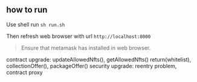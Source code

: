 ## how to run

Use shell run `sh run.sh`

Then refresh web browser with url `http://localhost:8000`

> Ensure that metamask has installed in web browser.

contract upgrade: updateAllowedNfts(), getAllowedNfts() return(whitelist), collectionOffer(), packageOffer()
security upgrade: reentry problem, contract proxy

